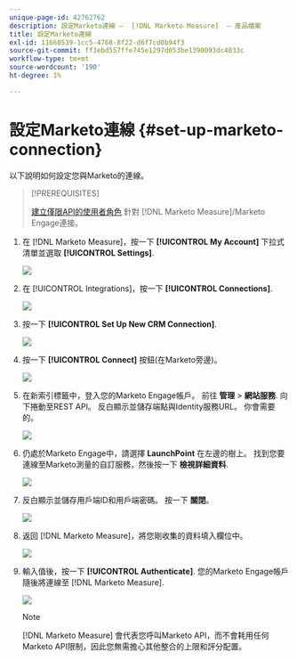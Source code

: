 ```yaml
---
unique-page-id: 42762762
description: 設定Marketo連線 —  [!DNL Marketo Measure]  — 產品檔案
title: 設定Marketo連線
exl-id: 11660539-1cc5-4768-8f22-d6f7cd0b94f3
source-git-commit: ff3ebd557ffe745e1297d053be1390093dc4033c
workflow-type: tm+mt
source-wordcount: '190'
ht-degree: 1%

---
```


# 設定Marketo連線 {#set-up-marketo-connection}

以下說明如何設定您與Marketo的連線。

>[!PREREQUISITES]
>
>[建立僅限API的使用者角色](https://experienceleague.adobe.com/docs/marketo/using/product-docs/administration/users-and-roles/create-an-api-only-user.html) 針對 [!DNL Marketo Measure]/Marketo Engage連接。

1. 在 [!DNL Marketo Measure]，按一下 **[!UICONTROL My Account]** 下拉式清單並選取 **[!UICONTROL Settings]**.

   ![](assets/set-up-marketo-connection-1.png)

1. 在 [!UICONTROL Integrations]，按一下 **[!UICONTROL Connections]**.

   ![](assets/set-up-marketo-connection-2.png)

1. 按一下 **[!UICONTROL Set Up New CRM Connection]**.

   ![](assets/set-up-marketo-connection-3.png)

1. 按一下 **[!UICONTROL Connect]** 按鈕(在Marketo旁邊)。

   ![](assets/set-up-marketo-connection-4.png)

1. 在新索引標籤中，登入您的Marketo Engage帳戶。 前往 **管理** > **網站服務**. 向下捲動至REST API。 反白顯示並儲存端點與Identity服務URL。 你會需要的。

   ![](assets/set-up-marketo-connection-5.png)

1. 仍處於Marketo Engage中，請選擇 **LaunchPoint** 在左邊的樹上。 找到您要連線至Marketo測量的自訂服務，然後按一下 **檢視詳細資料**.

   ![](assets/set-up-marketo-connection-6.png)

1. 反白顯示並儲存用戶端ID和用戶端密碼。 按一下 **關閉**。

   ![](assets/set-up-marketo-connection-7.png)

1. 返回 [!DNL Marketo Measure]，將您剛收集的資料填入欄位中。

   ![](assets/set-up-marketo-connection-8.png)

1. 輸入值後，按一下 **[!UICONTROL Authenticate]**. 您的Marketo Engage帳戶隨後將連線至 [!DNL Marketo Measure].

   ![](assets/set-up-marketo-connection-9.png)

   >[!NOTE]
   >
   >[!DNL Marketo Measure] 會代表您呼叫Marketo API，而不會耗用任何Marketo API限制，因此您無需擔心其他整合的上限和評分配置。
